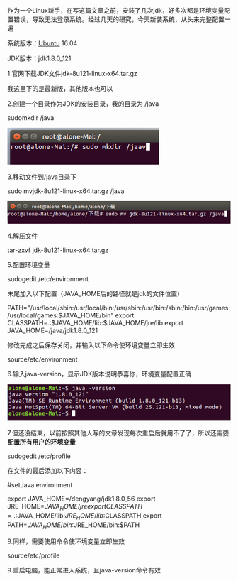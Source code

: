 作为一个Linux新手，在写这篇文章之前，安装了几次jdk，好多次都是环境变量配置错误，导致无法登录系统。经过几天的研究，今天新装系统，从头来完整配置一遍

系统版本：[Ubuntu](http://www.linuxidc.com/topicnews.aspx?tid=2) 16.04

JDK版本：jdk1.8.0_121

1.官网下载JDK文件jdk-8u121-linux-x64.tar.gz

我这里下的是最新版，其他版本也可以

2.创建一个目录作为JDK的安装目录，我的目录为 /java

sudomkdir /java

![](https://github.com/zkydrx/images/blob/master/linux/1.png?raw=true)

3.移动文件到/java目录下

sudo mvjdk-8u121-linux-x64.tar.gz /java

![](https://github.com/zkydrx/images/blob/master/linux/2.png?raw=true)

4.解压文件

tar-zxvf jdk-8u121-linux-x64.tar.gz

5.配置环境变量

sudogedit /etc/environment

末尾加入以下配置（JAVA_HOME后的路径就是jdk的文件位置）

PATH="/usr/local/sbin:/usr/local/bin:/usr/sbin:/usr/bin:/sbin:/bin:/usr/games:/usr/local/games:$JAVA_HOME/bin"
export CLASSPATH=.:$JAVA_HOME/lib:$JAVA_HOME/jre/lib
export JAVA_HOME=/java/jdk1.8.0_121

修改完成之后保存关闭，并输入以下命令使环境变量立即生效

source/etc/environment

6.输入java-version，显示JDK版本说明恭喜你，环境变量配置正确

![](https://github.com/zkydrx/images/blob/master/linux/3.png?raw=true)

7.但还没结束，以前按照其他人写的文章发现每次重启后就用不了了，所以还需要**配置所有用户的环境变量**

sudogedit /etc/profile

在文件的最后添加以下内容：

\#setJava environment

export
JAVA_HOME=/dengyang/jdk1.8.0_56
export JRE_HOME=$JAVA_HOME/jre
export CLASSPATH=.:$JAVA_HOME/lib:$JRE_HOME/lib:$CLASSPATH
export PATH=$JAVA_HOME/bin:$JRE_HOME/bin:$PATH

8.同样，需要使用命令使环境变量立即生效

source/etc/profile

9.重启电脑，能正常进入系统，且java-version命令有效

 